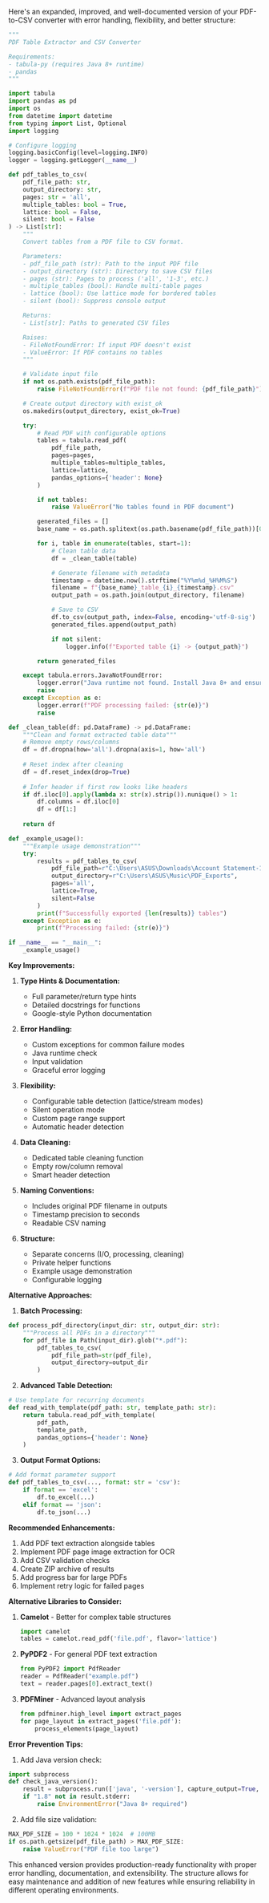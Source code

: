 Here's an expanded, improved, and well-documented version of your PDF-to-CSV converter with error handling, flexibility, and better structure:

```python
"""
PDF Table Extractor and CSV Converter

Requirements:
- tabula-py (requires Java 8+ runtime)
- pandas
"""

import tabula
import pandas as pd
import os
from datetime import datetime
from typing import List, Optional
import logging

# Configure logging
logging.basicConfig(level=logging.INFO)
logger = logging.getLogger(__name__)

def pdf_tables_to_csv(
    pdf_file_path: str,
    output_directory: str,
    pages: str = 'all',
    multiple_tables: bool = True,
    lattice: bool = False,
    silent: bool = False
) -> List[str]:
    """
    Convert tables from a PDF file to CSV format.

    Parameters:
    - pdf_file_path (str): Path to the input PDF file
    - output_directory (str): Directory to save CSV files
    - pages (str): Pages to process ('all', '1-3', etc.)
    - multiple_tables (bool): Handle multi-table pages
    - lattice (bool): Use lattice mode for bordered tables
    - silent (bool): Suppress console output

    Returns:
    - List[str]: Paths to generated CSV files

    Raises:
    - FileNotFoundError: If input PDF doesn't exist
    - ValueError: If PDF contains no tables
    """

    # Validate input file
    if not os.path.exists(pdf_file_path):
        raise FileNotFoundError(f"PDF file not found: {pdf_file_path}")

    # Create output directory with exist_ok
    os.makedirs(output_directory, exist_ok=True)

    try:
        # Read PDF with configurable options
        tables = tabula.read_pdf(
            pdf_file_path,
            pages=pages,
            multiple_tables=multiple_tables,
            lattice=lattice,
            pandas_options={'header': None}
        )

        if not tables:
            raise ValueError("No tables found in PDF document")

        generated_files = []
        base_name = os.path.splitext(os.path.basename(pdf_file_path))[0]

        for i, table in enumerate(tables, start=1):
            # Clean table data
            df = _clean_table(table)

            # Generate filename with metadata
            timestamp = datetime.now().strftime("%Y%m%d_%H%M%S")
            filename = f"{base_name}_table_{i}_{timestamp}.csv"
            output_path = os.path.join(output_directory, filename)

            # Save to CSV
            df.to_csv(output_path, index=False, encoding='utf-8-sig')
            generated_files.append(output_path)

            if not silent:
                logger.info(f"Exported table {i} -> {output_path}")

        return generated_files

    except tabula.errors.JavaNotFoundError:
        logger.error("Java runtime not found. Install Java 8+ and ensure it's in PATH")
        raise
    except Exception as e:
        logger.error(f"PDF processing failed: {str(e)}")
        raise

def _clean_table(df: pd.DataFrame) -> pd.DataFrame:
    """Clean and format extracted table data"""
    # Remove empty rows/columns
    df = df.dropna(how='all').dropna(axis=1, how='all')
    
    # Reset index after cleaning
    df = df.reset_index(drop=True)
    
    # Infer header if first row looks like headers
    if df.iloc[0].apply(lambda x: str(x).strip()).nunique() > 1:
        df.columns = df.iloc[0]
        df = df[1:]
    
    return df

def _example_usage():
    """Example usage demonstration"""
    try:
        results = pdf_tables_to_csv(
            pdf_file_path=r"C:\Users\ASUS\Downloads\Account Statement-1.pdf",
            output_directory=r"C:\Users\ASUS\Music\PDF_Exports",
            pages='all',
            lattice=True,
            silent=False
        )
        print(f"Successfully exported {len(results)} tables")
    except Exception as e:
        print(f"Processing failed: {str(e)}")

if __name__ == "__main__":
    _example_usage()
```

**Key Improvements:**

1. **Type Hints & Documentation:**
   - Full parameter/return type hints
   - Detailed docstrings for functions
   - Google-style Python documentation

2. **Error Handling:**
   - Custom exceptions for common failure modes
   - Java runtime check
   - Input validation
   - Graceful error logging

3. **Flexibility:**
   - Configurable table detection (lattice/stream modes)
   - Silent operation mode
   - Custom page range support
   - Automatic header detection

4. **Data Cleaning:**
   - Dedicated table cleaning function
   - Empty row/column removal
   - Smart header detection

5. **Naming Conventions:**
   - Includes original PDF filename in outputs
   - Timestamp precision to seconds
   - Readable CSV naming

6. **Structure:**
   - Separate concerns (I/O, processing, cleaning)
   - Private helper functions
   - Example usage demonstration
   - Configurable logging

**Alternative Approaches:**

1. **Batch Processing:**
```python
def process_pdf_directory(input_dir: str, output_dir: str):
    """Process all PDFs in a directory"""
    for pdf_file in Path(input_dir).glob("*.pdf"):
        pdf_tables_to_csv(
            pdf_file_path=str(pdf_file),
            output_directory=output_dir
        )
```

2. **Advanced Table Detection:**
```python
# Use template for recurring documents
def read_with_template(pdf_path: str, template_path: str):
    return tabula.read_pdf_with_template(
        pdf_path,
        template_path,
        pandas_options={'header': None}
    )
```

3. **Output Format Options:**
```python
# Add format parameter support
def pdf_tables_to_csv(..., format: str = 'csv'):
    if format == 'excel':
        df.to_excel(...)
    elif format == 'json':
        df.to_json(...)
```

**Recommended Enhancements:**

1. Add PDF text extraction alongside tables
2. Implement PDF page image extraction for OCR
3. Add CSV validation checks
4. Create ZIP archive of results
5. Add progress bar for large PDFs
6. Implement retry logic for failed pages

**Alternative Libraries to Consider:**

1. **Camelot** - Better for complex table structures
   ```python
   import camelot
   tables = camelot.read_pdf('file.pdf', flavor='lattice')
   ```

2. **PyPDF2** - For general PDF text extraction
   ```python
   from PyPDF2 import PdfReader
   reader = PdfReader("example.pdf")
   text = reader.pages[0].extract_text()
   ```

3. **PDFMiner** - Advanced layout analysis
   ```python
   from pdfminer.high_level import extract_pages
   for page_layout in extract_pages('file.pdf'):
       process_elements(page_layout)
   ```

**Error Prevention Tips:**

1. Add Java version check:
```python
import subprocess
def check_java_version():
    result = subprocess.run(['java', '-version'], capture_output=True, text=True)
    if "1.8" not in result.stderr:
        raise EnvironmentError("Java 8+ required")
```

2. Add file size validation:
```python
MAX_PDF_SIZE = 100 * 1024 * 1024  # 100MB
if os.path.getsize(pdf_file_path) > MAX_PDF_SIZE:
    raise ValueError("PDF file too large")
```

This enhanced version provides production-ready functionality with proper error handling, documentation, and extensibility. The structure allows for easy maintenance and addition of new features while ensuring reliability in different operating environments.
